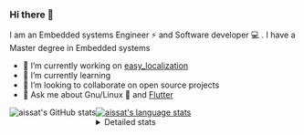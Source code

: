 ### Hi there 👋

I am an Embedded systems Engineer ⚡️ and Software developer 💻 . I have a Master degree in Embedded systems
- 🔭 I’m currently working on [easy_localization](https://pub.dev/packages/easy_localization)
- 🌱 I’m currently learning 
- 👯 I’m looking to collaborate on open source projects
- 💬 Ask me about  Gnu/Linux 🐧 and [Flutter](https://flutter.dev) 

<a href="https://profile-summary-for-github.com/user/aissat">
  <img align="left" height="170px" src="https://github-readme-stats.vercel.app/api?username=aissat&show_icons=true&line_height=27&count_private=true&include_all_commits=true" alt="aissat's GitHub stats"/>
  <img src="https://github-readme-stats.vercel.app/api/top-langs/?username=aissat&hide_langs_below=5&layout=compact" alt="aissat's language stats"/>
</a>

<details>
<summary>Detailed stats</summary>
 

### 🧐 Waka Stats

<!--START_SECTION:waka-->
![Profile Views](http://img.shields.io/badge/Profile%20Views-1-blue)

![Lines of code](https://img.shields.io/badge/From%20Hello%20World%20I%27ve%20Written-334948%20lines%20of%20code-blue)

**🐱 My Github Data** 

> 🏆 380 Contributions in the Year 2021
 > 
> 📦 43.8 kB Used in Github's Storage 
 > 
> 💼 Opted to Hire
 > 
> 📜 145 Public Repositories 
 > 
> 🔑 14 Private Repositories  
 > 
**I'm a Night 🦉** 

```text
🌞 Morning    23 commits     █░░░░░░░░░░░░░░░░░░░░░░░░   3.83% 
🌆 Daytime    71 commits     ███░░░░░░░░░░░░░░░░░░░░░░   11.83% 
🌃 Evening    265 commits    ███████████░░░░░░░░░░░░░░   44.17% 
🌙 Night      241 commits    ██████████░░░░░░░░░░░░░░░   40.17%

```
📅 **I'm Most Productive on Tuesday** 

```text
Monday       55 commits     ██░░░░░░░░░░░░░░░░░░░░░░░   9.17% 
Tuesday      138 commits    █████░░░░░░░░░░░░░░░░░░░░   23.0% 
Wednesday    88 commits     ███░░░░░░░░░░░░░░░░░░░░░░   14.67% 
Thursday     60 commits     ██░░░░░░░░░░░░░░░░░░░░░░░   10.0% 
Friday       91 commits     ███░░░░░░░░░░░░░░░░░░░░░░   15.17% 
Saturday     104 commits    ████░░░░░░░░░░░░░░░░░░░░░   17.33% 
Sunday       64 commits     ██░░░░░░░░░░░░░░░░░░░░░░░   10.67%

```


📊 **This Week I Spent My Time On** 

```text
⌚︎ Time Zone: Africa/Algiers

💬 Programming Languages: 
Dart                     38 mins             ████████░░░░░░░░░░░░░░░░░   31.5% 
Other                    29 mins             ██████░░░░░░░░░░░░░░░░░░░   23.98% 
Docker                   25 mins             █████░░░░░░░░░░░░░░░░░░░░   21.02% 
JSON                     10 mins             ██░░░░░░░░░░░░░░░░░░░░░░░   8.73% 
JavaScript               9 mins              ██░░░░░░░░░░░░░░░░░░░░░░░   8.09%

🔥 Editors: 
VS Code                  2 hrs 1 min         █████████████████████████   100.0%

💻 Operating System: 
Linux                    2 hrs 1 min         █████████████████████████   100.0%

```

**I Mostly Code in Dart** 

```text
Dart                     19 repos            █████████░░░░░░░░░░░░░░░░   35.85% 
TypeScript               5 repos             ██░░░░░░░░░░░░░░░░░░░░░░░   9.43% 
PHP                      4 repos             ██░░░░░░░░░░░░░░░░░░░░░░░   7.55% 
Vala                     4 repos             ██░░░░░░░░░░░░░░░░░░░░░░░   7.55% 
JavaScript               4 repos             ██░░░░░░░░░░░░░░░░░░░░░░░   7.55%

```


**Timeline**

![Chart not found](https://raw.githubusercontent.com/aissat/aissat/master/charts/bar_graph.png) 


 Last Updated on 17/08/2021
<!--END_SECTION:waka-->

</details>
